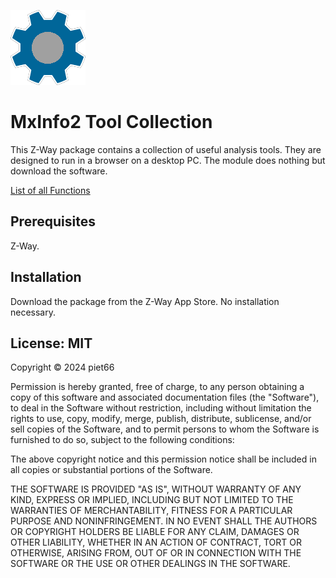 
[![](MxInfo2/htdocs/icon.png)](https://github.com/piet66-peb?tab=repositories)

# MxInfo2 Tool Collection

This Z-Way package contains a collection of useful analysis tools. They are 
designed to run in a browser on a desktop PC. The module does nothing but 
download the software. 

[List of all Functions](https://rawcdn.githack.com/piet66-peb/ZWay-MxInfo2/main/MxInfo2/htdocs/HTML/Readme.html)


## Prerequisites

Z-Way.

## Installation

Download the package from the Z-Way App Store. No installation necessary.

## License: MIT

Copyright © 2024 piet66

Permission is hereby granted, free of charge, to any person obtaining a copy 
of this software and associated documentation files (the "Software"), to deal 
in the Software without restriction, including without limitation the rights 
to use, copy, modify, merge, publish, distribute, sublicense, and/or sell 
copies of the Software, and to permit persons to whom the Software is furnished 
to do so, subject to the following conditions:

The above copyright notice and this permission notice shall be included in all 
copies or substantial portions of the Software.

THE SOFTWARE IS PROVIDED "AS IS", WITHOUT WARRANTY OF ANY KIND, EXPRESS OR 
IMPLIED, INCLUDING BUT NOT LIMITED TO THE WARRANTIES OF MERCHANTABILITY, 
FITNESS FOR A PARTICULAR PURPOSE AND NONINFRINGEMENT. IN NO EVENT SHALL 
THE AUTHORS OR COPYRIGHT HOLDERS BE LIABLE FOR ANY CLAIM, DAMAGES OR OTHER 
LIABILITY, WHETHER IN AN ACTION OF CONTRACT, TORT OR OTHERWISE, ARISING FROM, 
OUT OF OR IN CONNECTION WITH THE SOFTWARE OR THE USE OR OTHER DEALINGS IN THE 
SOFTWARE.

